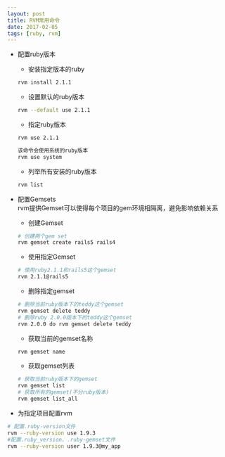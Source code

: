 ```yaml
---
layout: post
title: RVM常用命令
date: 2017-02-05
tags: [ruby, rvm]
---
```


+ 配置ruby版本  
    - 安装指定版本的ruby  

    ```bash  
    rvm install 2.1.1
    ```
    
    - 设置默认的ruby版本  

    ```bash  
    rvm --default use 2.1.1
    ```

    - 指定ruby版本  

    ```bash  
    rvm use 2.1.1
    ```

    ```bash  
    该命令会使用系统的ruby版本
    rvm use system
    ```

    - 列举所有安装的ruby版本

    ```bash  
    rvm list
    ```

+ 配置Gemsets  
    rvm提供Gemset可以使得每个项目的gem环境相隔离，避免影响依赖关系  
    - 创建Gemset  

    ```bash  
    # 创建两个gem set
    rvm gemset create rails5 rails4
    ```

    - 使用指定Gemset  

    ```bash  
    # 使用ruby2.1.1和rails5这个gemset
    rvm 2.1.1@rails5
    ```

    - 删除指定gemset  

    ```bash  
    # 删除当前ruby版本下的teddy这个gemset  
    rvm gemset delete teddy
    # 删除ruby 2.0.0版本下的teddy这个gemset
    rvm 2.0.0 do rvm gemset delete teddy
    ```

    - 获取当前的gemset名称 

    ```bash  
    rvm gemset name
    ```

    - 获取gemset列表 

    ```bash  
    # 获取当前ruby版本下的gemset  
    rvm gemset list
    # 获取所有的gemset(不分ruby版本)
    rvm gemset list_all
    ```

+ 为指定项目配置rvm  

```bash  
# 配置.ruby-version文件
rvm --ruby-version use 1.9.3
#配置.ruby_version、.ruby-gemset文件
rvm --ruby-version user 1.9.3@my_app
```
